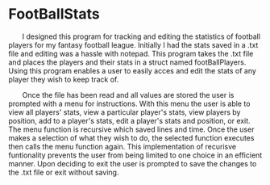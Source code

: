 # FootBallStats
<p>&nbsp;&nbsp;&nbsp;&nbsp;&nbsp;&nbsp;&nbsp;I designed this program for tracking and editing the statistics of football players for my fantasy football league. Initially I had the stats saved in a .txt file and editing was a hassle with notepad. This program takes the .txt file and places the players and their stats in a struct named footBallPlayers.  Using this program enables a user to easily acces and edit the stats of any player they wish to keep track of.</p>  
<p>&nbsp;&nbsp;&nbsp;&nbsp;&nbsp;&nbsp;&nbsp;Once the file has been read and all values are stored the user is prompted with a menu for instructions. With this menu the user is able to view all players' stats, view a particular player's stats, view players by position, add to a player's stats, edit a player's stats and position, or exit. The menu function is recursive which saved lines and time. Once the user makes a selection of what they wish to do, the selected function executes then calls the menu function again. This implementation of recurisve funtionality prevents the user from being limited to one choice in an efficient manner. Upon deciding to exit the user is prompted to save the changes to the .txt file or exit without saving.</p> 
 
